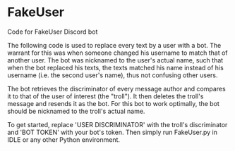 # FakeUser
Code for FakeUser Discord bot

The following code is used to replace every text by a user with a bot. The warrant for this was when someone changed his username to match that of another user. The bot was nicknamed to the user's actual name, such that when the bot replaced his texts, the texts matched his name instead of his username (i.e. the second user's name), thus not confusing other users.

The bot retrieves the discriminator of every message author and compares it to that of the user of interest (the "troll"). It then deletes the troll's message and resends it as the bot. For this bot to work optimally, the bot should be nicknamed to the troll's actual name.

To get started, replace 'USER DISCRIMINATOR' with the troll's discriminator and 'BOT TOKEN' with your bot's token. Then simply run FakeUser.py in IDLE or any other Python environment.
